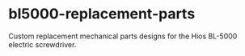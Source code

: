 # bl5000-replacement-parts
Custom replacement mechanical parts designs for the Hios BL-5000 electric screwdriver.
